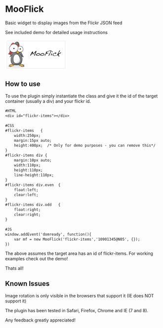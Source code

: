 MooFlick
===========

Basic widget to display images from the Flickr JSON feed

See included demo for detailed usage instructions

![Screenshot](http://github.com/ninjapenguin/MooFlick/raw/master/Images/mf.png)

How to use
----------

To use the plugin simply instantiate the class and give it the id of the target container (usually a div) and your flickr id.

	#HTML
	<div id="flickr-items"></div>

	#CSS
	#flickr-items	{
		width:250px;
		margin:15px auto;
		height:400px;  /* Only for demo purposes - you can remove this*/
	}
	#flickr-items div {
		margin:10px auto;
		width:110px;
		height:110px;
		line-height:110px;
	}
	#flickr-items div.even	{
		float:left;
		clear:left;
	}
	#flickr-items div.odd	{
		float:right;
		clear:right;
	}

	#JS
	window.addEvent('domready', function(){
		var mf = new MooFlick('flickr-items','10901345@N05', {});
	})

The above assumes the target area has an id of flickr-items. For working examples check out the demo!

Thats all!

Known Issues
-----------------
Image rotation is only visible in the browsers that support it (IE does NOT support it)

The plugin has been tested in Safari, Firefox, Chrome and IE (7 and 8).

Any feedback greatly appreciated!